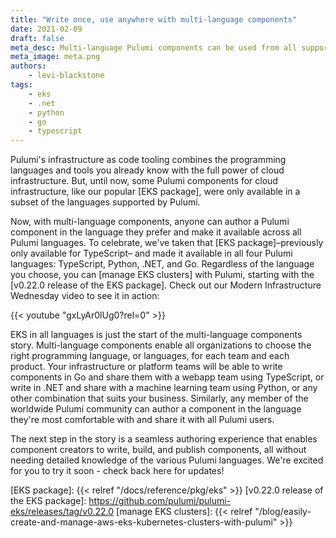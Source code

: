```yaml
---
title: "Write once, use anywhere with multi-language components"
date: 2021-02-09
draft: false
meta_desc: Multi-language Pulumi components can be used from all supported languages - Python, Go, .NET, and TypeScript.
meta_image: meta.png
authors:
    - levi-blackstone
tags:
    - eks
    - .net
    - python
    - go
    - typescript
---
```


Pulumi's infrastructure as code tooling combines the programming languages and tools you already know with the full power of cloud
infrastructure. But, until now, some Pulumi components for cloud infrastructure, like our popular [EKS package], were
only available in a subset of the languages supported by Pulumi.

Now, with multi-language components, anyone can author a Pulumi component in the language they prefer and make it available
across all Pulumi languages. To celebrate, we've taken that [EKS package]–previously only available for TypeScript–
and made it available in all four Pulumi languages: TypeScript, Python, .NET, and Go. Regardless of the language you choose, you can
[manage EKS clusters] with Pulumi, starting with the [v0.22.0 release of the EKS package]. Check out our Modern Infrastructure
Wednesday video to see it in action:

{{< youtube "gxLyAr0lUg0?rel=0" >}}

<!--more-->

EKS in all languages is just the start of the multi-language components story. Multi-language components enable all organizations to choose 
the right programming language, or languages, for each team and each product. Your infrastructure or platform teams will be able to
write components in Go and share them with a webapp team using TypeScript, or write in .NET and share with a machine learning team
using Python, or any other combination that suits your business. Similarly, any member of the worldwide Pulumi community can author
a component in the language they're most comfortable with and share it with all Pulumi users.

The next step in the story is a seamless authoring experience that enables component creators to write, build, and publish components, all
without needing detailed knowledge of the various Pulumi languages. We're excited for you to try it soon - check back here for updates!

<!-- markdownlint-disable url -->
[EKS package]: {{< relref "/docs/reference/pkg/eks" >}}
[v0.22.0 release of the EKS package]: https://github.com/pulumi/pulumi-eks/releases/tag/v0.22.0
[manage EKS clusters]: {{< relref "/blog/easily-create-and-manage-aws-eks-kubernetes-clusters-with-pulumi" >}}
<!-- markdownlint-enable url -->

